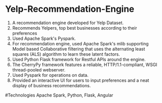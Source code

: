 # Yelp-Recommendation-Engine
1. A recommendation engine developed for Yelp Dataset.
2. Recommends Yelpers, top best businesses according to their preferences
3. Used Apache Spark's Pyspark.
4. For recommendation engine, used Apache Spark's mlib supporting Model based Collaborative filtering that uses the alternating least squares (ALS) algorithm to learn these latent factors.
5. Used Python Flask framework for Restful APIs around the engine.
6. The CherryPy framework features a reliable, HTTP/1.1-compliant, WSGI thread-pooled webserver.
7. Used Pyspark for operations on data.
8. Provided an interactive UI for users to input preferences and a neat display of business recommendations.

#Technologies
Apache Spark, Python, Flask, Angular
